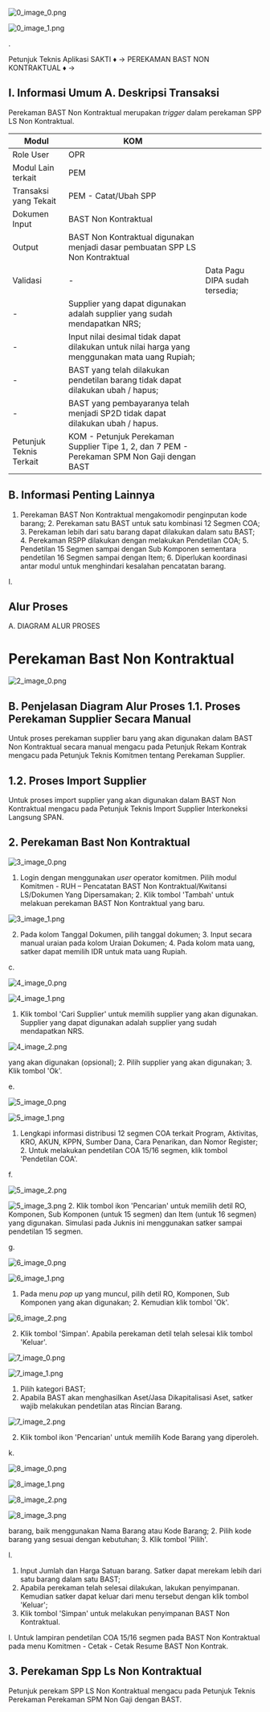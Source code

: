 

![0_image_0.png](0_image_0.png)

![0_image_1.png](0_image_1.png)

.

Petunjuk Teknis Aplikasi SAKTI
♦
→
PEREKAMAN BAST NON KONTRAKTUAL
♦
→

## I. Informasi Umum A. Deskripsi Transaksi

Perekaman BAST Non Kontraktual merupakan *trigger* dalam perekaman SPP LS Non Kontraktual.

| Modul                   | KOM                                                                                             |                                |
|-------------------------|-------------------------------------------------------------------------------------------------|--------------------------------|
| Role User               | OPR                                                                                             |                                |
| Modul Lain terkait      | PEM                                                                                             |                                |
| Transaksi yang Tekait   | PEM - Catat/Ubah SPP                                                                            |                                |
| Dokumen Input           | BAST Non Kontraktual                                                                            |                                |
| Output                  | BAST Non Kontraktual digunakan menjadi dasar pembuatan SPP  LS Non Kontraktual                  |                                |
| Validasi                | -                                                                                               | Data Pagu DIPA sudah tersedia; |
| -                       | Supplier yang dapat digunakan adalah supplier yang sudah  mendapatkan NRS;                      |                                |
| -                       | Input nilai desimal tidak dapat dilakukan untuk nilai harga yang  menggunakan mata uang Rupiah; |                                |
| -                       | BAST yang telah dilakukan pendetilan barang tidak dapat dilakukan  ubah / hapus;                |                                |
| -                       | BAST yang pembayaranya telah menjadi SP2D tidak dapat dilakukan  ubah / hapus.                  |                                |
| Petunjuk Teknis Terkait | KOM - Petunjuk Perekaman Supplier Tipe 1, 2, dan 7 PEM - Perekaman SPM Non Gaji dengan BAST     |                                |

## B. Informasi Penting Lainnya

1. Perekaman BAST Non Kontraktual mengakomodir penginputan kode barang; 2. Perekaman satu BAST untuk satu kombinasi 12 Segmen COA; 3. Perekaman lebih dari satu barang dapat dilakukan dalam satu BAST; 4. Perekaman RSPP dilakukan dengan melakukan Pendetilan COA; 5. Pendetilan 15 Segmen sampai dengan Sub Komponen sementara pendetilan 16 Segmen sampai dengan Item; 6. Diperlukan koordinasi antar modul untuk menghindari kesalahan pencatatan barang.

I.

## Alur Proses

A.   DIAGRAM ALUR PROSES

# Perekaman Bast Non Kontraktual

![2_image_0.png](2_image_0.png)

## B.   Penjelasan Diagram Alur Proses 1.1. Proses Perekaman Supplier Secara Manual

Untuk proses perekaman supplier baru yang akan digunakan dalam BAST Non Kontraktual secara manual mengacu pada Petunjuk Rekam Kontrak mengacu pada Petunjuk Teknis Komitmen tentang Perekaman Supplier.

## 1.2. Proses Import Supplier

Untuk proses import supplier yang akan digunakan dalam BAST Non Kontraktual mengacu pada Petunjuk Teknis Import Supplier Interkoneksi Langsung SPAN.

## 2. Perekaman Bast Non Kontraktual

![3_image_0.png](3_image_0.png)

1. Login dengan menggunakan *user* operator komitmen. Pilih modul Komitmen - RUH –
Pencatatan BAST Non Kontraktual/Kwitansi LS/Dokumen Yang Dipersamakan; 2. Klik tombol 'Tambah' untuk melakuan perekaman BAST Non Kontraktual yang baru.

![3_image_1.png](3_image_1.png)

2. Pada kolom Tanggal Dokumen, pilih tanggal dokumen; 3. Input secara manual uraian pada kolom Uraian Dokumen; 4. Pada kolom mata uang, satker dapat memilih IDR untuk mata uang Rupiah.

c. 

![4_image_0.png](4_image_0.png)

![4_image_1.png](4_image_1.png)

1. Klik tombol 'Cari Supplier' untuk memilih supplier yang akan digunakan. Supplier yang dapat digunakan adalah supplier yang sudah mendapatkan NRS.

![4_image_2.png](4_image_2.png)

yang akan digunakan (opsional);
2. Pilih supplier yang akan digunakan; 3. Klik tombol 'Ok'.

e. 

![5_image_0.png](5_image_0.png)

![5_image_1.png](5_image_1.png)

1. Lengkapi informasi distribusi 12 segmen COA terkait Program, Aktivitas, KRO, AKUN, KPPN, 
Sumber Dana, Cara Penarikan, dan Nomor Register; 2. Untuk melakukan pendetilan COA 15/16 segmen, klik tombol 'Pendetilan COA'.

f.

![5_image_2.png](5_image_2.png)

![5_image_3.png](5_image_3.png) 2. Klik tombol ikon 'Pencarian' untuk memilih detil RO, Komponen, Sub Komponen (untuk 15 segmen) dan Item (untuk 16 segmen) yang digunakan. Simulasi pada Juknis ini menggunakan satker sampai pendetilan 15 segmen.

g.

![6_image_0.png](6_image_0.png)

![6_image_1.png](6_image_1.png)

1. Pada menu *pop up* yang muncul, pilih detil RO, Komponen, Sub Komponen yang akan digunakan; 2. Kemudian klik tombol 'Ok'.

![6_image_2.png](6_image_2.png)

2. Klik tombol 'Simpan'. Apabila perekaman detil telah selesai klik tombol 'Keluar'.

![7_image_0.png](7_image_0.png)

![7_image_1.png](7_image_1.png)

1.   Pilih kategori BAST;
2.  Apabila BAST akan menghasilkan Aset/Jasa Dikapitalisasi Aset, satker wajib melakukan pendetilan atas Rincian Barang.

![7_image_2.png](7_image_2.png)

2. Klik tombol ikon 'Pencarian' untuk memilih Kode Barang yang diperoleh.

k. 

![8_image_0.png](8_image_0.png)

![8_image_1.png](8_image_1.png)

![8_image_2.png](8_image_2.png)

![8_image_3.png](8_image_3.png)

barang, baik menggunakan Nama Barang atau Kode Barang; 2. Pilih kode barang yang sesuai dengan kebutuhan; 3. Klik tombol 'Pilih'.

l. 

1. Input Jumlah dan Harga Satuan barang. Satker dapat merekam lebih dari satu barang dalam satu BAST;
2. Apabila perekaman telah selesai dilakukan, lakukan penyimpanan. Kemudian satker dapat keluar dari menu tersebut dengan klik tombol 'Keluar';
3. Klik tombol 'Simpan' untuk melakukan penyimpanan BAST Non Kontraktual.

l. Untuk lampiran pendetilan COA 15/16 segmen pada BAST Non Kontraktual pada menu Komitmen - Cetak - Cetak Resume BAST Non Kontrak.

## 3. Perekaman Spp Ls Non Kontraktual

Petunjuk perekam SPP LS Non Kontraktual mengacu pada Petunjuk Teknis Perekaman Perekaman SPM Non Gaji dengan BAST.